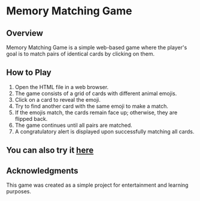 # Memory Matching Game

## Overview
Memory Matching Game is a simple web-based game where the player's goal is to match pairs of identical cards by clicking on them.

## How to Play
1. Open the HTML file in a web browser.
2. The game consists of a grid of cards with different animal emojis.
3. Click on a card to reveal the emoji.
4. Try to find another card with the same emoji to make a match.
5. If the emojis match, the cards remain face up; otherwise, they are flipped back.
6. The game continues until all pairs are matched.
7. A congratulatory alert is displayed upon successfully matching all cards.

## You can also try it [here](https://acidacesen.github.io/Memory-matching-game-html/)

## Acknowledgments
This game was created as a simple project for entertainment and learning purposes.
